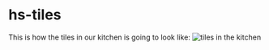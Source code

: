 hs-tiles
========

This is how the tiles in our kitchen is going to look like:
![tiles in the kitchen](https://raw.github.com/dtorok/hs-tiles/master/screenshot.png)

